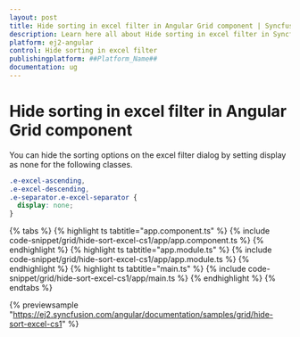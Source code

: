 ```yaml
---
layout: post
title: Hide sorting in excel filter in Angular Grid component | Syncfusion
description: Learn here all about Hide sorting in excel filter in Syncfusion ##Platform_Name## Grid component of Syncfusion Essential JS 2 and more.
platform: ej2-angular
control: Hide sorting in excel filter 
publishingplatform: ##Platform_Name##
documentation: ug
---
```


# Hide sorting in excel filter in Angular Grid component

You can hide the sorting options on the excel filter dialog by setting display as none for the following classes.

```css
.e-excel-ascending,
.e-excel-descending,
.e-separator.e-excel-separator {
  display: none;
}

```

{% tabs %}
{% highlight ts tabtitle="app.component.ts" %}
{% include code-snippet/grid/hide-sort-excel-cs1/app/app.component.ts %}
{% endhighlight %}
{% highlight ts tabtitle="app.module.ts" %}
{% include code-snippet/grid/hide-sort-excel-cs1/app/app.module.ts %}
{% endhighlight %}
{% highlight ts tabtitle="main.ts" %}
{% include code-snippet/grid/hide-sort-excel-cs1/app/main.ts %}
{% endhighlight %}
{% endtabs %}
  
{% previewsample "https://ej2.syncfusion.com/angular/documentation/samples/grid/hide-sort-excel-cs1" %}
